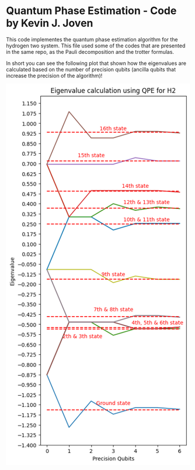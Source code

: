 # Quantum Phase Estimation - Code by Kevin J. Joven

This code implementes the quantum phase estimation algorithm for the hydrogen two system. This file used some of the codes that are presented in the same repo, as the Pauli decomposition and the trotter formulas.

In short you can see the following plot that shown how the eigenvalues are calculated based on the number of precision qubits (ancilla qubits that increase the precision of the algorithm)!

<div align="center">
    <img src="H2_eigenvalues_QPE.png" width="600">
</div>
